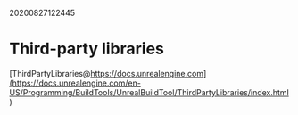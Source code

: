 20200827122445

# Third-party libraries

[ThirdPartyLibraries@https://docs.unrealengine.com](https://docs.unrealengine.com/en-US/Programming/BuildTools/UnrealBuildTool/ThirdPartyLibraries/index.html)
